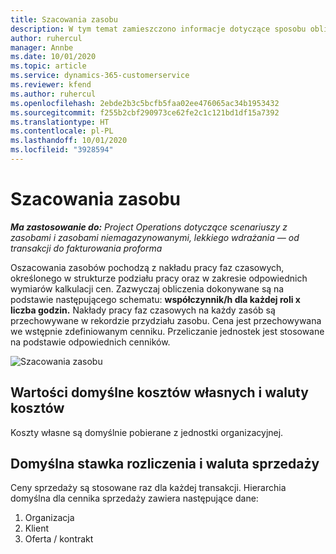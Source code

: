 ```yaml
---
title: Szacowania zasobu
description: W tym temat zamieszczono informacje dotyczące sposobu obliczania zasobów w Project Operations.
author: ruhercul
manager: Annbe
ms.date: 10/01/2020
ms.topic: article
ms.service: dynamics-365-customerservice
ms.reviewer: kfend
ms.author: ruhercul
ms.openlocfilehash: 2ebde2b3c5bcfb5faa02ee476065ac34b1953432
ms.sourcegitcommit: f255b2cbf290973ce62fe2c1c121bd1df15a7392
ms.translationtype: HT
ms.contentlocale: pl-PL
ms.lasthandoff: 10/01/2020
ms.locfileid: "3928594"
---
```

# <a name="resource-estimates"></a>Szacowania zasobu

_**Ma zastosowanie do:** Project Operations dotyczące scenariuszy z zasobami i zasobami niemagazynowanymi, lekkiego wdrażania — od transakcji do fakturowania proforma_

Oszacowania zasobów pochodzą z nakładu pracy faz czasowych, określonego w strukturze podziału pracy oraz w zakresie odpowiednich wymiarów kalkulacji cen. Zazwyczaj obliczenia dokonywane są na podstawie następującego schematu: **współczynnik/h dla każdej roli x liczba godzin.** Nakłady pracy faz czasowych na każdy zasób są przechowywane w rekordzie przydziału zasobu. Cena jest przechowywana we wstępnie zdefiniowanym cenniku. Przeliczanie jednostek jest stosowane na podstawie odpowiednich cenników.

![Szacowania zasobu](./media/navigation12.png)

## <a name="default-cost-price-and-cost-currency"></a>Wartości domyślne kosztów własnych i waluty kosztów

Koszty własne są domyślnie pobierane z jednostki organizacyjnej.

## <a name="default-bill-rate-and-sales-currency"></a>Domyślna stawka rozliczenia i waluta sprzedaży

Ceny sprzedaży są stosowane raz dla każdej transakcji. Hierarchia domyślna dla cennika sprzedaży zawiera następujące dane:

1. Organizacja
2. Klient
3. Oferta / kontrakt
